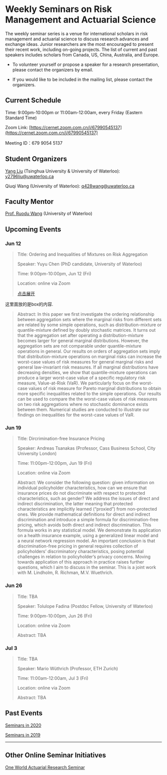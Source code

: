 <script type="text/javascript">
//===========================点击展开关闭效果====================================
function openShutManager(oSourceObj,oTargetObj,shutAble,oOpenTip,oShutTip){
var sourceObj = typeof oSourceObj == "string" ? document.getElementById(oSourceObj) : oSourceObj;
var targetObj = typeof oTargetObj == "string" ? document.getElementById(oTargetObj) : oTargetObj;
var openTip = oOpenTip || "";
var shutTip = oShutTip || "";
if(targetObj.style.display!="none"){
   if(shutAble) return;
   targetObj.style.display="none";
   if(openTip  &&  shutTip){
    sourceObj.innerHTML = shutTip; 
   }
} else {
   targetObj.style.display="block";
   if(openTip  &&  shutTip){
    sourceObj.innerHTML = openTip; 
   }
}
}
</script>

# Weekly Seminars on Risk Management and Actuarial Science

The weekly seminar series is a venue for international scholars in risk management and actuarial science to discuss research advances and exchange ideas. Junior researchers are the most encouraged to present their recent work, including on-going projects. The list of current and past speakers includes scholars from Canada, US, China, Australia, and Europe. 

* To volunteer yourself or propose a speaker for a research presentation, please contact the organizers by email. 

* If you would like to be included in the mailing list, please contact the organizers.

## Current Schedule
Time: 9:00pm-10:00pm or 11:00am-12:00am, every Friday (Eastern Standard Time)

Zoom Link: [https://cernet.zoom.com.cn/j/67990545137](https://cernet.zoom.com.cn/j/67990545137)

Meeting ID：679 9054 5137


## Student Organizers
[Yang Liu](https://yang-liu16.github.io/) (Tsinghua University & University of Waterloo):
<a href="#"><i class="far fa-envelope fa-fw mr-2" data-fa-transform="grow-3"></i>y2796liu@uwaterloo.ca</a>

Qiuqi Wang (University of Waterloo):
<a href="#"><i class="far fa-envelope fa-fw mr-2" data-fa-transform="grow-3"></i>q428wang@uwaterloo.ca</a>


## Faculty Mentor
[Prof. Ruodu Wang](http://sas.uwaterloo.ca/~wang/) (University of Waterloo) 


## Upcoming Events

### Jun 12
> Title: Ordering and Inequalities of Mixtures on Risk Aggregation
> 
> Speaker: Yuyu Chen (PhD candidate, University of Waterloo)
> 
> Time: 9:00pm-10:00pm, Jun 12 (Fri) 
> 
> Location: online via Zoom
> 
> <p><a href="###" οnclick="openShutManager(this,'box3',false,'点击关闭','点击展开')">点击展开</a></p>
> <p id="box3" style="display:none">
   这里面放的是box的内容.
> </p>
>
> Abstract: In this paper we first investigate the ordering relationship between aggregation sets where the marginal risks from different sets are related by some simple operations, such as distribution-mixture or quantile-mixture defined by doubly stochastic matrices.  It turns out that the aggregation set after operating a distribution-mixture becomes larger for general marginal distributions. However, the aggregation sets are not comparable under quantile-mixture operations in general. Our results on orders of aggregation sets imply that distribution-mixture operations on marginal risks can increase the worst-case values of risk measures for general marginal risks and general law-invariant risk measures. If all marginal distributions have decreasing densities,  we show that quantile-mixture operations can produce a larger worst-case value of a specific regulatory risk measure, Value-at-Risk (VaR). We particularly focus on the worst-case values of risk measure for Pareto marginal distributions to obtain more specific inequalities related to the simple operations. Our results can be used to compare the the worst-case values of risk measures on two risk aggregations where no stochastic dominance exists between them.  Numerical studies are conducted to illustrate our findings on inequalities for the worst-case values of VaR. 

### Jun 19
> Title: Dircrimination-free Insurance Pricing
> 
> Speaker: Andreas Tsanakas (Professor, Cass Business School, City University London)
> 
> Time: 11:00pm-12:00pm, Jun 19 (Fri) 
> 
> Location: online via Zoom
>
> Abstract: We consider the following question: given information on individual policyholder characteristics, how can we ensure that insurance prices do not discriminate with respect to protected characteristics, such as gender? We address the issues of direct and indirect discrimination, the latter meaning that protected characteristics are implicitly learned (“proxied”) from non-protected ones. We provide mathematical definitions for direct and indirect discrimination and introduce a simple formula for discrimination-free pricing, which avoids both direct and indirect discrimination. This formula works in any statistical model. We demonstrate its application on a health insurance example, using a generalized linear model and a neural network regression model. An important conclusion is that discrimination-free pricing in general requires collection of policyholders’ discriminatory characteristics, posing potential challenges in relation to policyholder’s privacy concerns. Moving towards application of this approach in practice raises further questions, which I aim to discuss in the seminar. This is a joint work with M. Lindholm, R. Richman, M.V. Wuethrich.


### Jun 26
> Title: TBA
> 
> Speaker: Tolulope Fadina (Postdoc Fellow, University of Waterloo)
> 
> Time: 9:00pm-10:00pm, Jun 26 (Fri) 
> 
> Location: online via Zoom
>
> Abstract: TBA



### Jul 3
> Title: TBA
> 
> Speaker: Mario Wüthrich (Professor, ETH Zurich) 
> 
> Time: 11:00am-12:00am, Jul 3 (Fri) 
> 
> Location: online via Zoom
>
> Abstract: TBA


## Past Events

[Seminars in 2020](./2020.md)

[Seminars in 2019](./2019.html)


* * *
## Other Online Seminar Initiatives
[One World Actuarial Research Seminar](http://www.maths.usyd.edu.au/u/munir/owars/)

